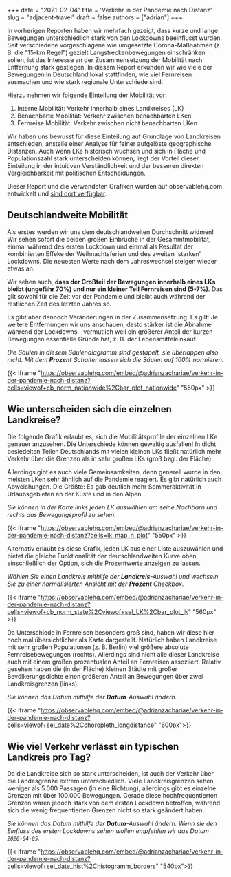 +++
date = "2021-02-04"
title = 'Verkehr in der Pandemie nach Distanz'
slug = "adjacent-travel"
draft = false
authors = ["adrian"]
+++

In vorherigen Reporten haben wir mehrfach gezeigt, dass kurze und lange Bewegungen unterschiedlich stark von den Lockdowns beeinflusst wurden.
Seit verschiedene vorgeschlagene wie umgesetzte Corona-Maßnahmen (z. B. die "15-km Regel") gezielt Langstreckenbewegungen einschränken sollen, ist das Interesse an der Zusammensetzung der Mobilität nach Entfernung stark gestiegen.
In diesem Report erkunden wir wie viele der Bewegungen in Deutschland lokal stattfinden, wie viel Fernreisen ausmachen und wie stark regionale Unterschiede sind.

Hierzu nehmen wir folgende Einteilung der Mobilität vor:

1. Interne Mobilität: Verkehr innerhalb eines Landkreises (LK)
2. Benachbarte Mobilität: Verkehr zwischen benachbarten LKen
3. Fernreise Mobilität: Verkehr zwischen nicht benachbarten LKen

Wir haben uns bewusst für diese Einteilung auf Grundlage von Landkreisen entschieden, anstelle einer Analyse für feiner aufgelöste geographische Distanzen. Auch wenn LKe historisch wuchsen und sich in Fläche und Populationszahl stark unterscheiden können, liegt der Vorteil dieser Einteilung in der intuitiven Verständlichkeit und der besseren direkten Vergleichbarkeit mit politischen Entscheidungen.

Dieser Report und die verwendeten Grafiken wurden auf observablehq.com entwickelt und [sind dort verfügbar](https://observablehq.com/@adrianzachariae/traffic-in-the-pandemic-by-distance).

## Deutschlandweite Mobilität

Als erstes werden wir uns dem deutschlandweiten Durchschnitt widmen!
Wir sehen sofort die beiden großen Einbrüche in der Gesammtmobilität, einmal während des ersten Lockdown und einmal als Resultat der kombinierten Effeke der Weihnachtsferien und des zweiten 'starken' Lockdowns. Die neuesten Werte nach dem Jahreswechsel steigen wieder etwas an.

Wir sehen auch, **dass der Großteil der Bewegungen innerhalb eines LKs bleibt (ungefähr 70%) und nur ein kleiner Teil Fernreisen sind (5-7%)**.
Das gilt sowohl für die Zeit vor der Pandemie und bleibt auch während der restlichen Zeit des letzten Jahres so.

Es gibt aber dennoch Veränderungen in der Zusammensetzung. Es gilt: Je weitere Entfernungen wir uns anschauen, desto stärker ist die Abnahme während der Lockdowns - vermutlich weil ein größerer Anteil der kurzen Bewegungen essentielle Gründe hat, z. B. der Lebensmitteleinkauf.

_Die Säulen in diesem Säulendiagramm sind gestapelt, sie überlappen also nicht. Mit dem **Prozent** Schalter lassen sich die Säulen auf 100% normieren._

{{< iframe "https://observablehq.com/embed/@adrianzachariae/verkehr-in-der-pandemie-nach-distanz?cells=viewof+cb_norm_nationwide%2Cbar_plot_nationwide" "550px" >}}

## Wie unterscheiden sich die einzelnen Landkreise?

Die folgende Grafik erlaubt es, sich die Mobilitätsprofile der einzelnen LKe genauer anzusehen. Die Unterschiede können gewaltig ausfallen!
In dicht besiedelten Teilen Deutschlands mit vielen kleinen LKs fließt natürlich mehr Verkehr über die Grenzen als in sehr großen LKs (groß bzgl. der Fläche).

Allerdings gibt es auch viele Gemeinsamkeiten, denn generell wurde in den meisten LKen sehr ähnlich auf die Pandemie reagiert. Es gibt natürlich auch Abweichungen. Die Größte: Es gab deutlich mehr Sommeraktivität in Urlaubsgebieten an der Küste und in den Alpen.

_Sie können in der Karte links jeden LK auswählen um seine Nachbarn und rechts das Bewegungsprofil zu sehen._

{{< iframe "https://observablehq.com/embed/@adrianzachariae/verkehr-in-der-pandemie-nach-distanz?cells=lk_map_n_plot" "550px" >}}

Alternativ erlaubt es diese Grafik, jeden LK aus einer Liste auszuwählen und bietet die gleiche Funktionalität der deutschlandweiten Kurve oben, einschließlich der Option, sich die Prozentwerte anzeigen zu lassen.

_Wählen Sie einen Landkreis mithilfe der **Landkreis**-Auswahl und wechseln Sie zu einer normalisierten Ansicht mit der **Prozent** Checkbox._

{{< iframe "https://observablehq.com/embed/@adrianzachariae/verkehr-in-der-pandemie-nach-distanz?cells=viewof+cb_norm_state%2Cviewof+sel_LK%2Cbar_plot_lk" "560px" >}}

Da Unterschiede in Fernreisen besonders groß sind, haben wir diese hier noch mal übersichtlicher als Karte dargestellt.
Natürlich haben Landkreise mit sehr großen Populationen (z. B. Berlin) viel größere absolute Fernreisebewegungen (rechts).
Allerdings sind nicht alle dieser Landkreise auch mit einem großen prozentualen Anteil an Fernreisen assoziiert. Relativ gesehen haben die (in der Fläche) kleinen Städte mit großer Bevölkerungsdichte einen größeren Anteil an Bewegungen über zwei Landkreisgrenzen (links).

_Sie können das Datum mithilfe der **Datum**-Auswahl ändern._

{{< iframe "https://observablehq.com/embed/@adrianzachariae/verkehr-in-der-pandemie-nach-distanz?cells=viewof+sel_date%2Cchoropleth_longdistance" "600px">}}

## Wie viel Verkehr verlässt ein typischen Landkreis pro Tag?

Da die Landkreise sich so stark unterscheiden, ist auch der Verkehr über die Landesgrenze extrem unterschiedlich. Viele Landkreisgrenzen sehen weniger als 5.000 Passagen (in eine Richtung), allerdings gibt es einzelne Grenzen mit über 100.000 Bewegungen. Gerade diese hochfrequentierten Grenzen waren jedoch stark von dem ersten Lockdown betroffen, während sich die wenig frequentierten Grenzen nicht so stark geändert haben.

_Sie können das Datum mithilfe der **Datum**-Auswahl ändern. Wenn sie den Einfluss des ersten Lockdowns sehen wollen empfehlen wir das Datum `2020-04-05`._

{{< iframe "https://observablehq.com/embed/@adrianzachariae/verkehr-in-der-pandemie-nach-distanz?cells=viewof+sel_date_hist%2Chistogramm_borders" "540px">}}
